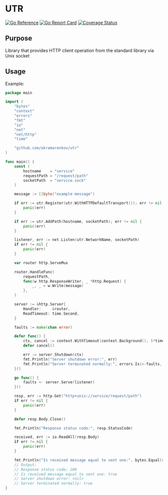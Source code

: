 # UTR

[![Go Reference](https://pkg.go.dev/badge/github.com/akramarenkov/utr.svg)](https://pkg.go.dev/github.com/akramarenkov/utr)
[![Go Report Card](https://goreportcard.com/badge/github.com/akramarenkov/utr)](https://goreportcard.com/report/github.com/akramarenkov/utr)
[![Coverage Status](https://coveralls.io/repos/github/akramarenkov/utr/badge.svg)](https://coveralls.io/github/akramarenkov/utr)

## Purpose

Library that provides HTTP client operation from the standard library via Unix socket

## Usage

Example:

```go
package main

import (
    "bytes"
    "context"
    "errors"
    "fmt"
    "io"
    "net"
    "net/http"
    "time"

    "github.com/akramarenkov/utr"
)

func main() {
    const (
        hostname    = "service"
        requestPath = "/request/path"
        socketPath  = "service.sock"
    )

    message := []byte("example message")

    if err := utr.Register(utr.WithHTTPDefaultTransport()); err != nil {
        panic(err)
    }

    if err := utr.AddPath(hostname, socketPath); err != nil {
        panic(err)
    }

    listener, err := net.Listen(utr.NetworkName, socketPath)
    if err != nil {
        panic(err)
    }

    var router http.ServeMux

    router.HandleFunc(
        requestPath,
        func(w http.ResponseWriter, _ *http.Request) {
            _, _ = w.Write(message)
        },
    )

    server := &http.Server{
        Handler:     &router,
        ReadTimeout: time.Second,
    }

    faults := make(chan error)

    defer func() {
        ctx, cancel := context.WithTimeout(context.Background(), 5*time.Second)
        defer cancel()

        err := server.Shutdown(ctx)
        fmt.Println("Server shutdown error:", err)
        fmt.Println("Server terminated normally:", errors.Is(<-faults, http.ErrServerClosed))
    }()

    go func() {
        faults <- server.Serve(listener)
    }()

    resp, err := http.Get("http+unix://service/request/path")
    if err != nil {
        panic(err)
    }

    defer resp.Body.Close()

    fmt.Println("Response status code:", resp.StatusCode)

    received, err := io.ReadAll(resp.Body)
    if err != nil {
        panic(err)
    }

    fmt.Println("Is received message equal to sent one:", bytes.Equal(received, message))
    // Output:
    // Response status code: 200
    // Is received message equal to sent one: true
    // Server shutdown error: <nil>
    // Server terminated normally: true
}
```
